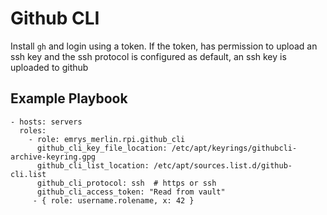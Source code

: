 Github CLI
=========

Install `gh` and login using a token. If the token, has permission to upload an ssh key and the ssh protocol is configured as default, an ssh key is uploaded to github


Example Playbook
----------------

    - hosts: servers
      roles:
        - role: emrys_merlin.rpi.github_cli
          github_cli_key_file_location: /etc/apt/keyrings/githubcli-archive-keyring.gpg
          github_cli_list_location: /etc/apt/sources.list.d/github-cli.list
          github_cli_protocol: ssh  # https or ssh
          github_cli_access_token: "Read from vault"
         - { role: username.rolename, x: 42 }
